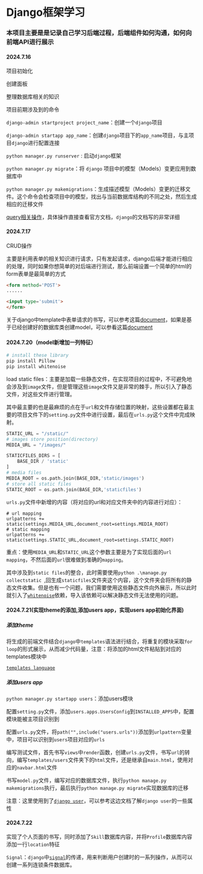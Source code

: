 # Django框架学习

### 本项目主要是是记录自己学习后端过程，后端组件如何沟通，如何向前端API进行展示

#### 2024.7.16

项目初始化

创建面板

整理数据库相关的知识

项目前期涉及到的命令

`django-admin startproject project_name`：创建一个`django`项目

`django-admin startapp app_name`：创建`django`项目下的`app_name`项目，与主项目`django`进行配置连接

`python manager.py runserver` : 启动`django`框架

`python manager.py migrate`：将 `django` 项目中的模型（Models）变更应用到数据库中

`python manager.py makemigrations`：生成描述模型（Models）变更的迁移文件。这个命令会检查项目中的模型，找出与当前数据库结构的不同之处，然后生成相应的迁移文件

[query相关操作](https://docs.djangoproject.com/en/5.0/topics/db/queries/)，具体操作直接查看官方文档，`django`的文档写的非常详细

#### 2024.7.17

CRUD操作

主要是利用表单的相关知识进行请求，只有发起请求，django后端才能进行相应的处理，同时如果你想简单的对后端进行测试，那么前端设置一个简单的html的form表单是最简单的方式

```html
<form method='POST'>
......

<input type='submit'>
</form>
```

关于django中template中表单请求的书写，可以参考这篇[document](https://docs.djangoproject.com/en/5.0/topics/forms/)，如果是基于已经创建好的数据库类创建model，可以参看这篇[document](https://docs.djangoproject.com/en/5.0/topics/forms/modelforms/#django.forms.ModelForm)



#### 2024.7.20（model新增加一列特征）

```python
# install these library
pip install Pillow
pip install whitenoise
```

load static files：主要是加载一些静态文件，在实现项目的过程中，不可避免地会涉及到`image`文件，但是管理这些`image`文件又是非常的棘手，所以引入了静态文件，对这些文件进行管理。

其中最主要的也是最麻烦的点在于`url`和文件存储位置的映射，这些设置都在最主要的项目文件下的`setting.py`文件中进行设置，最后在`urls.py`这个文件中完成映射。

```python
STATIC_URL = "/static/"
# images store position(directory)
MEDIA_URL = "/images/"

STATICFILES_DIRS = [
    BASE_DIR / 'static'
]
# media files 
MEDIA_ROOT = os.path.join(BASE_DIR,'static/images')
# store all static files
STATIC_ROOT = os.path.join(BASE_DIR,'staticfiles')
```

`urls.py`文件中新增的内容（将对应的url和对应文件夹中的内容进行对应）：

```
# url mapping
urlpatterns += static(settings.MEDIA_URL,document_root=settings.MEDIA_ROOT)
# static mapping 
urlpatterns += static(settings.STATIC_URL,document_root=settings.STATIC_ROOT)
```

重点：使用`MEDIA_URL`和`STATIC_URL`这个参数主要是为了实现后面的`url mapping`，不然后面的`url`很难做到准确的`mapping`。

其中涉及到`static files`的整合，此时需要使用`python .\manage.py collectstatic `,回生成`staticfiles`文件夹这个内容，这个文件夹会将所有的静态文件收集。但是也有一个问题，我们需要使用这些静态文件向外展示，所以此时就引入了[`whitenoise`](https://whitenoise.readthedocs.io/en/latest/)依赖，导入该依赖可以解决静态文件无法使用的问题。

#### 2024.7.21(实现theme的添加,添加users app，实现users app初始化界面)

##### 添加theme

将生成的前端文件结合`django`中`templates`语法进行结合，将重复的模块采取`for loop`的形式展示，从而减少代码量，注意：将添加的html文件粘贴到对应的templates模块中

[`templates language`](https://docs.djangoproject.com/en/5.0/ref/templates/language/)

##### 添加users app

`python manager.py startapp users`：添加users模块

配置`setting.py`文件，添加`users.apps.UsersConfig`到`INSTALLED_APPS`中，配置模块能被主项目识别到

配置`urls.py`文件，将`path("",include("users.urls"))`添加到`urlpattern`变量中，项目可以识别到`users`项目对应的`urls`

编写测试文件，首先书写`views`中`render`函数，创建`urls.py`文件，书写`url`的转向，编写`templates/users`文件夹下的`html`文件，还是继承自`main.html`，使用对应的`navbar.html`文件

书写`model.py`文件，编写对应的数据库文件，执行`python manage.py makemigrations`执行，最后执行`python manage.py migrate`实现数据库的迁移

注意：这里使用到了[`django user`](https://docs.djangoproject.com/en/5.0/ref/contrib/auth/)，可以参考这边文档了解`django user`的一些属性

#### 2024.7.22

实现了个人页面的书写，同时添加了`Skill`数据库内容，并将`Profile`数据库内容添加一行`location`特征

`Signal`：`django`中[`signal`](https://docs.djangoproject.com/en/5.0/topics/signals/)的传递，用来判断用户创建时的一系列操作，从而可以创建一系列连锁条件数据库。









